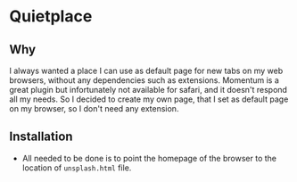 # Quietplace

## Why

I always wanted a place I can use as default page for new tabs on my web browsers, without any dependencies such as extensions. 
Momentum is a great plugin but infortunately not available for safari, and it doesn't respond all my needs.
So I decided to create my own page, that I set as default page on my browser, so I don't need any extension. 

## Installation
* All needed to be done is to point the homepage of the browser to the location of ```unsplash.html``` file.

